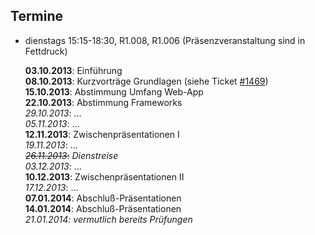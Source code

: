## Termine

-   dienstags 15:15-18:30, R1.008, R1.006 (Präsenzveranstaltung sind in Fettdruck)

    **03.10.2013**: Einführung  
    **08.10.2013**: Kurzvorträge Grundlagen
    (siehe Ticket [#1469](https://redmine.cs.hm.edu/issues/1469))   
    **15.10.2013**: Abstimmung Umfang Web-App  
    **22.10.2013**: Abstimmung Frameworks    
    *29.10.2013*: ...  
    *05.11.2013*: ...  
    **12.11.2013**: Zwischenpräsentationen I  
    *19.11.2013*: ...  
    <s>*26.11.2013*:</s> *Dienstreise*  
    *03.12.2013*: ...  
    **10.12.2013**: Zwischenpräsentationen II  
    *17.12.2013*: ...  
    **07.01.2014**: Abschluß-Präsentationen  
    **14.01.2014**: Abschluß-Präsentationen  
    *21.01.2014: vermutlich bereits Prüfungen*
    

